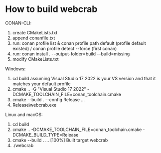 # How to build webcrab

CONAN-CLI:
1. create CMakeLists.txt
2. append conanfile.txt
3. run: conan profile list & conan profile path default (profile default existed) / conan profile detect --force (first conan)
4. run: conan install . --output-folder=build --build=missing
5. modify CMakeLists.txt

Windows:
1. cd build
assuming Visual Studio 17 2022 is your VS version and that it matches your default profile
2. cmake .. -G "Visual Studio 17 2022" -DCMAKE_TOOLCHAIN_FILE=conan_toolchain.cmake
3. cmake --build . --config Release
...
4. Release\webcrab.exe

Linux and macOS:
1. cd build
2. cmake .. -DCMAKE_TOOLCHAIN_FILE=conan_toolchain.cmake -DCMAKE_BUILD_TYPE=Release
3. cmake --build .
...
[100%] Built target webcrab
4. ./webcrab
